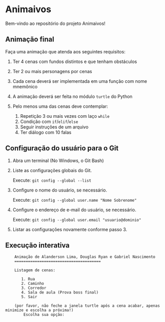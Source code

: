 # Animaivos

Bem-vindo ao repositório do projeto Animaivos!

## Animação final

Faça uma animação que atenda aos seguintes requisitos:

1. Ter 4 cenas com fundos distintos e que tenham obstáculos
2. Ter 2 ou mais personagens por cenas
3. Cada cena deverá ser implementada em uma função com nome mnemônico
4. A animação deverá ser feita no módulo `turtle` do Python
5. Pelo menos uma das cenas deve contemplar:

   1. Repetição 3 ou mais vezes com laço `while`
   2. Condição com `if`/`elif`/`else`
   3. Seguir instruções de um arquivo
   4. Ter diálogo com 10 falas

## Configuração do usuário para o Git

1. Abra um terminal (No Windows, o Git Bash)
2. Liste as configurações globais do Git.
   
   Execute: `git config --global --list`
   
3. Configure o nome do usuário, se necessário.
   
   Execute: `git config --global user.name "Nome Sobrenome"`

4. Configure o endereço de e-mail do usuário, se necessário.
  
   Execute: `git config --global user.email "usuario@dominio"`

5. Listar as configurações novamente conforme passo 3.

## Execução interativa

```
    Animação de Alanderson Lima, Douglas Ryan e Gabriel Nascimento
    ======================================
    
    Listagem de cenas:

       1. Rua
       2. Caminho
       3. Corredor
       4. Sala de aula (Prova boss final)
       5. Sair
       
    (por favor, não feche a janela turtle após a cena acabar, apenas minimize e escolha a próxima!)
        Escolha sua opção:
```
